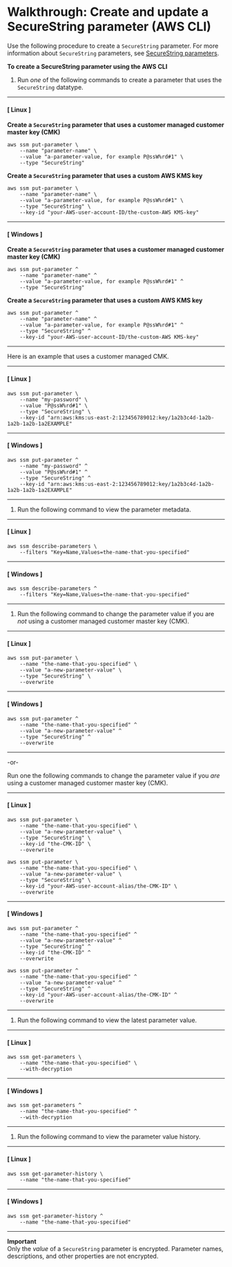 # Walkthrough: Create and update a SecureString parameter \(AWS CLI\)<a name="sysman-paramstore-cli-secure"></a>

Use the following procedure to create a `SecureString` parameter\. For more information about `SecureString` parameters, see [SecureString parameters](sysman-paramstore-securestring.md)\.

**To create a SecureString parameter using the AWS CLI**

1. Run *one* of the following commands to create a parameter that uses the `SecureString` datatype\.

------
#### [ Linux ]

   **Create a `SecureString` parameter that uses a customer managed customer master key \(CMK\)**

   ```
   aws ssm put-parameter \
       --name "parameter-name" \
       --value "a-parameter-value, for example P@ssW%rd#1" \
       --type "SecureString"
   ```

   **Create a `SecureString` parameter that uses a custom AWS KMS key**

   ```
   aws ssm put-parameter \
       --name "parameter-name" \
       --value "a-parameter-value, for example P@ssW%rd#1" \
       --type "SecureString" \
       --key-id "your-AWS-user-account-ID/the-custom-AWS KMS-key"
   ```

------
#### [ Windows ]

   **Create a `SecureString` parameter that uses a customer managed customer master key \(CMK\)**

   ```
   aws ssm put-parameter ^
       --name "parameter-name" ^
       --value "a-parameter-value, for example P@ssW%rd#1" ^
       --type "SecureString"
   ```

   **Create a `SecureString` parameter that uses a custom AWS KMS key**

   ```
   aws ssm put-parameter ^
       --name "parameter-name" ^
       --value "a-parameter-value, for example P@ssW%rd#1" ^
       --type "SecureString" ^
       --key-id "your-AWS-user-account-ID/the-custom-AWS KMS-key"
   ```

------

   Here is an example that uses a customer managed CMK\.

------
#### [ Linux ]

   ```
   aws ssm put-parameter \
       --name "my-password" \
       --value "P@ssW%rd#1" \
       --type "SecureString" \
       --key-id "arn:aws:kms:us-east-2:123456789012:key/1a2b3c4d-1a2b-1a2b-1a2b-1a2EXAMPLE"
   ```

------
#### [ Windows ]

   ```
   aws ssm put-parameter ^
       --name "my-password" ^
       --value "P@ssW%rd#1" ^
       --type "SecureString" ^
       --key-id "arn:aws:kms:us-east-2:123456789012:key/1a2b3c4d-1a2b-1a2b-1a2b-1a2EXAMPLE"
   ```

------

1. Run the following command to view the parameter metadata\.

------
#### [ Linux ]

   ```
   aws ssm describe-parameters \
       --filters "Key=Name,Values=the-name-that-you-specified"
   ```

------
#### [ Windows ]

   ```
   aws ssm describe-parameters ^
       --filters "Key=Name,Values=the-name-that-you-specified"
   ```

------

1. Run the following command to change the parameter value if you are *not* using a customer managed customer master key \(CMK\)\.

------
#### [ Linux ]

   ```
   aws ssm put-parameter \
       --name "the-name-that-you-specified" \
       --value "a-new-parameter-value" \
       --type "SecureString" \
       --overwrite
   ```

------
#### [ Windows ]

   ```
   aws ssm put-parameter ^
       --name "the-name-that-you-specified" ^
       --value "a-new-parameter-value" ^
       --type "SecureString" ^
       --overwrite
   ```

------

   \-or\-

   Run one the following commands to change the parameter value if you *are* using a customer managed customer master key \(CMK\)\.

------
#### [ Linux ]

   ```
   aws ssm put-parameter \
       --name "the-name-that-you-specified" \
       --value "a-new-parameter-value" \  
       --type "SecureString" \
       --key-id "the-CMK-ID" \
       --overwrite
   ```

   ```
   aws ssm put-parameter \
       --name "the-name-that-you-specified" \
       --value "a-new-parameter-value" \
       --type "SecureString" \
       --key-id "your-AWS-user-account-alias/the-CMK-ID" \
       --overwrite
   ```

------
#### [ Windows ]

   ```
   aws ssm put-parameter ^
       --name "the-name-that-you-specified" ^
       --value "a-new-parameter-value" ^  
       --type "SecureString" ^
       --key-id "the-CMK-ID" ^
       --overwrite
   ```

   ```
   aws ssm put-parameter ^
       --name "the-name-that-you-specified" ^
       --value "a-new-parameter-value" ^
       --type "SecureString" ^
       --key-id "your-AWS-user-account-alias/the-CMK-ID" ^
       --overwrite
   ```

------

1. Run the following command to view the latest parameter value\.

------
#### [ Linux ]

   ```
   aws ssm get-parameters \
       --name "the-name-that-you-specified" \
       --with-decryption
   ```

------
#### [ Windows ]

   ```
   aws ssm get-parameters ^
       --name "the-name-that-you-specified" ^
       --with-decryption
   ```

------

1. Run the following command to view the parameter value history\.

------
#### [ Linux ]

   ```
   aws ssm get-parameter-history \
       --name "the-name-that-you-specified"
   ```

------
#### [ Windows ]

   ```
   aws ssm get-parameter-history ^
       --name "the-name-that-you-specified"
   ```

------

**Important**  
Only the *value* of a `SecureString` parameter is encrypted\. Parameter names, descriptions, and other properties are not encrypted\.